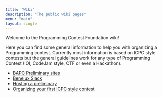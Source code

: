 ```yaml
---
title: "Wiki"
description: "The public wiki pages"
menu: "main"
layout: single
---
```


Welcome to the Programming Contest Foundation wiki!

Here you can find some general information to help you with organizing a Programming contest. Currently most information is based on ICPC style contests but the general guidelines work for any type of Programming Contest (IOI, CodeJam style, CTF or even a Hackathon).

* [BAPC Preliminary sites](/wiki/bapc-preliminary-sites/)
* [Benelux Slack](/wiki/benelux-slack/)
* [Hosting a preliminary](/wiki/hosting-a-preliminary/)
* [Organizing your first ICPC style contest](/wiki/organizing-a-first-year-contest---setting-up-an-icpc-style-contest/)

